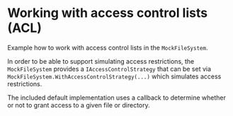 # Working with access control lists (ACL)
Example how to work with access control lists in the `MockFileSystem`.

In order to be able to support simulating access restrictions, the `MockFileSystem` provides a `IAccessControlStrategy`
that can be set via `MockFileSystem.WithAccessControlStrategy(...)` which simulates access restrictions.

The included default implementation uses a callback to determine whether or not to grant access to a given file or directory.
